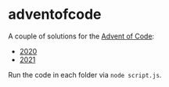 # adventofcode

A couple of solutions for the [Advent of Code](https://adventofcode.com/):

- [2020](https://adventofcode.com/2020)
- [2021](https://adventofcode.com/2021)

Run the code in each folder via ```node script.js```.